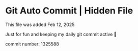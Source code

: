 # Git Auto Commit | Hidden File

This file was added Feb 12, 2025

Just for fun and keeping my daily git commit active 🤪

commit number: 1325588
